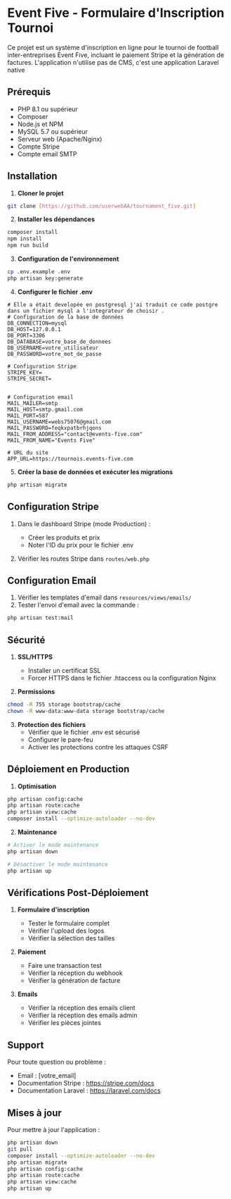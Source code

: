
# Event Five - Formulaire d'Inscription Tournoi

Ce projet est un système d'inscription en ligne pour le tournoi de football inter-entreprises Event Five, incluant le paiement Stripe et la génération de factures.
L'application n'utilise pas de CMS, c'est une application Laravel native

## Prérequis

- PHP 8.1 ou supérieur
- Composer
- Node.js et NPM
- MySQL 5.7 ou supérieur
- Serveur web (Apache/Nginx)
- Compte Stripe
- Compte email SMTP

## Installation

1. **Cloner le projet**
```bash
git clone [https://github.com/userwebAA/tournament_five.git]

```

2. **Installer les dépendances**
```bash
composer install
npm install
npm run build
```

3. **Configuration de l'environnement**
```bash
cp .env.example .env
php artisan key:generate
```

4. **Configurer le fichier .env**
```env
# Elle a était developée en postgresql j'ai traduit ce code postgre dans un fichier mysql a l'integrateur de choisir . 
# Configuration de la base de données
DB_CONNECTION=mysql
DB_HOST=127.0.0.1
DB_PORT=3306
DB_DATABASE=votre_base_de_donnees
DB_USERNAME=votre_utilisateur
DB_PASSWORD=votre_mot_de_passe

# Configuration Stripe
STRIPE_KEY=
STRIPE_SECRET=


# Configuration email
MAIL_MAILER=smtp
MAIL_HOST=smtp.gmail.com
MAIL_PORT=587
MAIL_USERNAME=webs75076@gmail.com
MAIL_PASSWORD=feqkxpatbrhjqons
MAIL_FROM_ADDRESS="contact@events-five.com"
MAIL_FROM_NAME="Events Five"

# URL du site
APP_URL=https://tournois.events-five.com
```

5. **Créer la base de données et exécuter les migrations**
```bash
php artisan migrate
```

## Configuration Stripe

1. Dans le dashboard Stripe (mode Production) :
   - Créer les produits et prix
   - Noter l'ID du prix pour le fichier .env
   

2. Vérifier les routes Stripe dans `routes/web.php`

## Configuration Email

1. Vérifier les templates d'email dans `resources/views/emails/`
2. Tester l'envoi d'email avec la commande :
```bash
php artisan test:mail
```

## Sécurité

1. **SSL/HTTPS**
   - Installer un certificat SSL
   - Forcer HTTPS dans le fichier .htaccess ou la configuration Nginx

2. **Permissions**
```bash
chmod -R 755 storage bootstrap/cache
chown -R www-data:www-data storage bootstrap/cache
```

3. **Protection des fichiers**
   - Vérifier que le fichier .env est sécurisé
   - Configurer le pare-feu
   - Activer les protections contre les attaques CSRF

## Déploiement en Production

1. **Optimisation**
```bash
php artisan config:cache
php artisan route:cache
php artisan view:cache
composer install --optimize-autoloader --no-dev
```

2. **Maintenance**
```bash
# Activer le mode maintenance
php artisan down

# Désactiver le mode maintenance
php artisan up
```

## Vérifications Post-Déploiement

1. **Formulaire d'inscription**
   - Tester le formulaire complet
   - Vérifier l'upload des logos
   - Vérifier la sélection des tailles

2. **Paiement**
   - Faire une transaction test
   - Vérifier la réception du webhook
   - Vérifier la génération de facture

3. **Emails**
   - Vérifier la réception des emails client
   - Vérifier la réception des emails admin
   - Vérifier les pièces jointes

## Support

Pour toute question ou problème :
- Email : [votre_email]
- Documentation Stripe : https://stripe.com/docs
- Documentation Laravel : https://laravel.com/docs

## Mises à jour

Pour mettre à jour l'application :
```bash
php artisan down
git pull
composer install --optimize-autoloader --no-dev
php artisan migrate
php artisan config:cache
php artisan route:cache
php artisan view:cache
php artisan up

